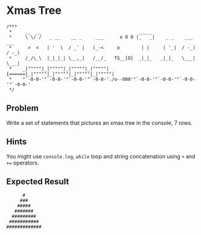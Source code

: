 # Xmas Tree

```
/***
 *     __  __                                    _____                          
 *     \ \/ /   _ __    __ _     ___      o O O |_   _|    _ _    ___     ___   
 *      >  <   | '  \  / _` |   (_-<     o        | |     | '_|  / -_)   / -_)  
 *     /_/\_\  |_|_|_| \__,_|   /__/_   TS__[O]  _|_|_   _|_|_   \___|   \___|  
 *    _|"""""|_|"""""|_|"""""|_|"""""| {======|_|"""""|_|"""""|_|"""""|_|"""""| 
 *    "`-0-0-'"`-0-0-'"`-0-0-'"`-0-0-'./o--000'"`-0-0-'"`-0-0-'"`-0-0-'"`-0-0-' 
 */
```

## Problem
Write a set of statements that pictures an xmas tree in the console, 7 rows.

## Hints
You might use `console.log`, `while` loop and string concatenation using `+` and `+=` operators.

## Expected Result
```
      #
     ###
    #####
   #######
  #########
 ###########
#############
```